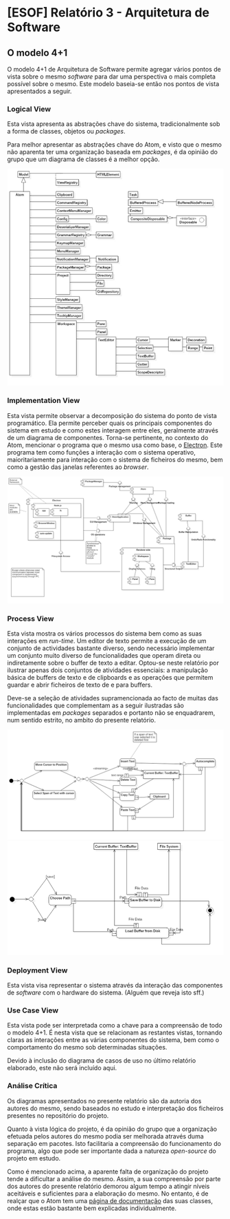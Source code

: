 # [ESOF] Relatório 3 - Arquitetura de Software

## O modelo 4+1

  O modelo 4+1 de Arquitetura de Software permite agregar vários pontos de vista sobre o mesmo *software* para dar uma perspectiva o mais completa possível sobre o mesmo. Este modelo baseia-se então nos pontos de vista apresentados a seguir.

### Logical View

  Esta vista apresenta as abstrações chave do sistema, tradicionalmente sob a forma de classes, objetos ou *packages*.

  Para melhor apresentar as abstrações chave do Atom, e visto que o mesmo não aparenta ter uma organização baseada em *packages*, é da opinião do grupo que um diagrama de classes é a melhor opção.

<img src="Resources/classesDiagram.jpg" alt="Atom classDiagram" />


### Implementation View

  Esta vista permite observar a decomposição do sistema do ponto de vista programático. Ela permite perceber quais os principais componentes do sistema em estudo e como estes interagem entre eles, geralmente através de um diagrama de componentes. Torna-se pertinente, no contexto do Atom, mencionar o programa que o mesmo usa como base, o [Electron](http://electron.atom.io/). Este programa tem como funções a interação com o sistema operativo, maioritariamente para interação com o sistema de ficheiros do mesmo, bem como a gestão das janelas referentes ao *browser*.

  <img src="Resources/componentDiagram.jpg" alt="Atom componentDiagram"/>

### Process View

  Esta vista mostra os vários processos do sistema bem como as suas interações em *run-time*. Um editor de texto permite a execução de um conjunto de actividades bastante diverso, sendo necessário implementar um conjunto muito diverso de funcionalidades que operam direta ou indiretamente sobre o buffer de texto a editar. Optou-se neste relatório por ilustrar apenas dois conjuntos de atividades essenciais: a manipulação básica de buffers de texto e de clipboards e as operações que permitem guardar e abrir ficheiros de texto de e para buffers.

  Deve-se a seleção de atividades supramencionada ao facto de muitas das funcionalidades que complementam as a seguir ilustradas são implementadas em *packages* separados e portanto não se enquadrarem, num sentido estrito, no ambito do presente relatório.

  <img src="Resources/activity-text-editing.png" width="600px" alt="Atom"/>
  <img src="Resources/activity-file-system.png" width="600px" alt="Atom"/>


### Deployment View

  Esta vista visa representar o sistema através da interação das componentes de *software* com o hardware do sistema. (Alguém que reveja isto sff.)

  <Insert Deployment Diagram here>

### Use Case View

  Esta vista pode ser interpretada como a chave para a compreensão de todo o modelo 4+1. É nesta vista que se  relacionam as restantes vistas, tornando claras as interações entre as várias componentes do sistema, bem como o comportamento do mesmo sob determinadas situações.

  Devido à inclusão do diagrama de casos de uso no último relatório elaborado, este não será incluído aqui.



### Análise Crítica

  Os diagramas apresentados no presente relatório são da autoria dos autores do mesmo, sendo baseados no estudo e interpretação dos ficheiros presentes no repositório do projeto.

  Quanto à vista lógica do projeto, é da opinião do grupo que a organização efetuada pelos autores do mesmo podia ser melhorada através duma separação em pacotes. Isto facilitaria a compreensão do funcionamento do programa, algo que pode ser importante dada a natureza *open-source* do projeto em estudo.

  Como é mencionado acima, a aparente falta de organização do projeto tende a dificultar a análise do mesmo. Assim, a sua compreensão por parte dos autores do presente relatório demorou algum tempo a atingir níveis aceitáveis e suficientes para a elaboração do mesmo. No entanto, é de realçar que o Atom tem uma [página de documentação](https://atom.io/docs/api/v1.1.0/Atom) das suas classes, onde estas estão bastante bem explicadas individualmente.

